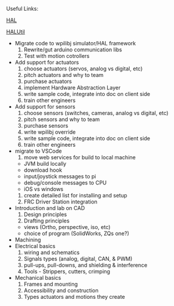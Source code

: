 Useful Links:

[HAL](https://first.wpi.edu/FRC/roborio/release/docs/cpp/annotated.html)

[HALUtil](https://first.wpi.edu/FRC/roborio/release/docs/java/edu/wpi/first/wpilibj/hal/HALUtil.html)

- Migrate code to wpilibj simulator/HAL framework
  1. Rewrite/gut arduino communication libs
  1. Test with motion cotrollers
- Add support for actuators
  1. choose actuators (servos, analog vs digital, etc)
  1. pitch actuators and why to team
  1. purchase actuators
  1. implement Hardware Abstraction Layer
  1. write sample code, integrate into doc on client side
  1. train other engineers
- Add support for sensors
  1. choose sensors (switches, cameras, analog vs digital, etc)
  1. pitch sensors and why to team
  1. purchase sensors
  1. write wpilibj override
  1. write sample code, integrate into doc on client side
  1. train other engineers
- migrate to VSCode
  1. move web services for build to local machine
    - JVM build locally
    - download hook
    - input/joystick messages to pi
    - debug/console messages to CPU
    - iOS vs windows
  1. create detailed list for installing and setup
  1. FRC Driver Station integration
- Introduction and lab on CAD
  1. Design principles
  1. Drafting principles
    - views (Ortho, perspective, iso, etc)
    - choice of program (SolidWorks, ZQs one?)
- Machining
- Electrical basics
  1. wiring and schematics
  1. Signals types (analog, digital, CAN, & PWM)
  1. pull-ups, pull-downs, and shielding & interference
  1. Tools - Strippers, cutters, crimping
- Mechanical basics
  1. Frames and mounting
  1. Accessibility and construction
  1. Types actuators and motions they create



